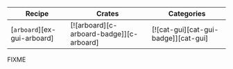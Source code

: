 | Recipe | Crates | Categories |
|--------|--------|------------|
| [`arboard`][ex-gui-arboard] | [![arboard][c-arboard-badge]][c-arboard] | [![cat-gui][cat-gui-badge]][cat-gui] |

<div class="hidden">
FIXME
</div>
